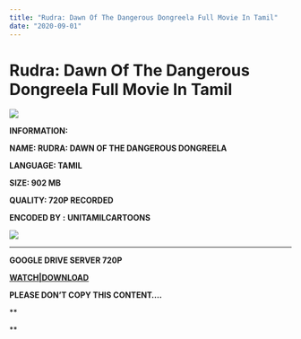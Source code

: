 ```yaml
---
title: "Rudra: Dawn Of The Dangerous Dongreela Full Movie In Tamil"
date: "2020-09-01"
---
```


# Rudra: Dawn Of The Dangerous Dongreela Full Movie In Tamil 

[![](https://1.bp.blogspot.com/-kqUnNBq2NZs/XuhVJqLSVHI/AAAAAAAABPQ/5J3-mO0s8bIKDc8aCRgRzOK2EkyQcEa9QCK4BGAsYHg/w500-h281/Rudra{c48f4630022c0d57354920639953d21a0626fbbe35cb91b826b45669a52e752e}2BDangerous{c48f4630022c0d57354920639953d21a0626fbbe35cb91b826b45669a52e752e}2BOf{c48f4630022c0d57354920639953d21a0626fbbe35cb91b826b45669a52e752e}2BThe{c48f4630022c0d57354920639953d21a0626fbbe35cb91b826b45669a52e752e}2BDawn.jpg)](https://1.bp.blogspot.com/-kqUnNBq2NZs/XuhVJqLSVHI/AAAAAAAABPQ/5J3-mO0s8bIKDc8aCRgRzOK2EkyQcEa9QCK4BGAsYHg/s512/Rudra{c48f4630022c0d57354920639953d21a0626fbbe35cb91b826b45669a52e752e}2BDangerous{c48f4630022c0d57354920639953d21a0626fbbe35cb91b826b45669a52e752e}2BOf{c48f4630022c0d57354920639953d21a0626fbbe35cb91b826b45669a52e752e}2BThe{c48f4630022c0d57354920639953d21a0626fbbe35cb91b826b45669a52e752e}2BDawn.jpg)

**INFORMATION:**

**NAME: RUDRA: DAWN OF THE DANGEROUS DONGREELA**

**LANGUAGE: TAMIL**

**SIZE: 902 MB**

**QUALITY: 720P RECORDED**

**ENCODED BY :** **UNITAMILCARTOONS**

[![](https://1.bp.blogspot.com/-d0OLLS0s2W0/XyUaG85kjGI/AAAAAAAACKs/2ZHU36s3YBkOlGrgZvPFb1wj4FVcFpIVACLcBGAsYHQ/w278-h400/Rudra{c48f4630022c0d57354920639953d21a0626fbbe35cb91b826b45669a52e752e}2BDawn{c48f4630022c0d57354920639953d21a0626fbbe35cb91b826b45669a52e752e}2BOf{c48f4630022c0d57354920639953d21a0626fbbe35cb91b826b45669a52e752e}2BThe{c48f4630022c0d57354920639953d21a0626fbbe35cb91b826b45669a52e752e}2BDangerous{c48f4630022c0d57354920639953d21a0626fbbe35cb91b826b45669a52e752e}2BDongrella.jpg)](https://1.bp.blogspot.com/-d0OLLS0s2W0/XyUaG85kjGI/AAAAAAAACKs/2ZHU36s3YBkOlGrgZvPFb1wj4FVcFpIVACLcBGAsYHQ/s2048/Rudra{c48f4630022c0d57354920639953d21a0626fbbe35cb91b826b45669a52e752e}2BDawn{c48f4630022c0d57354920639953d21a0626fbbe35cb91b826b45669a52e752e}2BOf{c48f4630022c0d57354920639953d21a0626fbbe35cb91b826b45669a52e752e}2BThe{c48f4630022c0d57354920639953d21a0626fbbe35cb91b826b45669a52e752e}2BDangerous{c48f4630022c0d57354920639953d21a0626fbbe35cb91b826b45669a52e752e}2BDongrella.jpg)

****

**GOOGLE DRIVE SERVER 720P**

****[WATCH|DOWNLOAD](https://mydomainscan.com/LOxm)****

************PLEASE DON’T COPY THIS CONTENT….************

**

**
